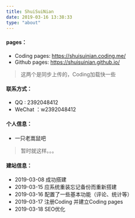 ```yaml
---
title: ShuiSuiNian
date: 2019-03-16 13:38:33
type: "about"
---
```

#### pages：
  * Coding pages: https://shuisuinian.coding.me/
  * Github pages: https://shuisuinian.github.io/

> 这两个是同步上传的，Coding加载快一些
 
#### 联系方式：
  * QQ : 2392048412
  * WeChat ：w2392048412
  
#### 个人信息：
  * 一只老嵩鼠吧
  
> 暂时就这样。。。

#### 建站信息：
  * 2019-03-08 成功搭建
  * 2019-03-15 应系统重装忘记备份而重新搭建
  * 2019-03-16 配置了一些基本功能（评论、统计等）
  * 2019-03-17 注册Coding 并建立Coding pages
  * 2019-03-18 SEO优化


